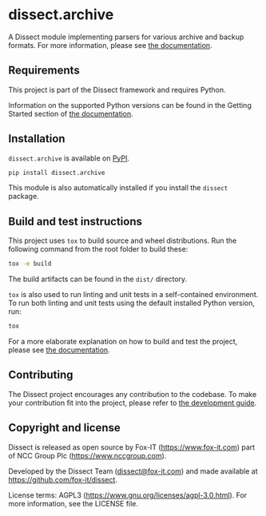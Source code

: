 # dissect.archive

A Dissect module implementing parsers for various archive and backup formats. For more information,
please see [the documentation](https://docs.dissect.tools/en/latest/projects/dissect.archive/index.html).

## Requirements

This project is part of the Dissect framework and requires Python.

Information on the supported Python versions can be found in the Getting Started section of [the documentation](https://docs.dissect.tools/en/latest/index.html#getting-started).

## Installation

`dissect.archive` is available on [PyPI](https://pypi.org/project/dissect.archive/).

```bash
pip install dissect.archive
```

This module is also automatically installed if you install the `dissect` package.

## Build and test instructions

This project uses `tox` to build source and wheel distributions. Run the following command from the root folder to build
these:

```bash
tox -e build
```

The build artifacts can be found in the `dist/` directory.

`tox` is also used to run linting and unit tests in a self-contained environment. To run both linting and unit tests
using the default installed Python version, run:

```bash
tox
```

For a more elaborate explanation on how to build and test the project, please see [the
documentation](https://docs.dissect.tools/en/latest/contributing/tooling.html).

## Contributing

The Dissect project encourages any contribution to the codebase. To make your contribution fit into the project, please
refer to [the development guide](https://docs.dissect.tools/en/latest/contributing/developing.html).

## Copyright and license

Dissect is released as open source by Fox-IT (<https://www.fox-it.com>) part of NCC Group Plc
(<https://www.nccgroup.com>).

Developed by the Dissect Team (<dissect@fox-it.com>) and made available at <https://github.com/fox-it/dissect>.

License terms: AGPL3 (<https://www.gnu.org/licenses/agpl-3.0.html>). For more information, see the LICENSE file.

